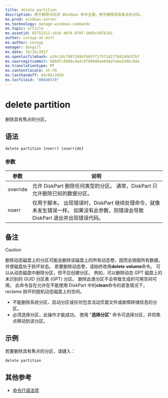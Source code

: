 ```yaml
---
title: delete partition
description: 用于删除分区的 Windows 命令主题，用于删除具有焦点的分区。
ms.prod: windows-server
ms.technology: manage-windows-commands
ms.topic: article
ms.assetid: 65752312-cb16-46f6-870f-1b95c507b101
author: coreyp-at-msft
ms.author: coreyp
manager: dongill
ms.date: 10/16/2017
ms.openlocfilehash: a24c18cf98f2899fbb57f1f5f2d2776824d637b7
ms.sourcegitcommit: b00d7c8968c4adc8f699dbee694afe6ed36bc9de
ms.translationtype: MT
ms.contentlocale: zh-CN
ms.lasthandoff: 04/08/2020
ms.locfileid: "80846570"
---
```

# <a name="delete-partition"></a>delete partition

删除具有焦点的分区。

## <a name="syntax"></a>语法

```
delete partition [noerr] [override]
```

### <a name="parameters"></a>参数

|参数|说明|
|---------|-----------|
|override|允许 DiskPart 删除任何类型的分区。 通常，DiskPart 只允许删除已知的数据分区。|
|noerr|仅用于脚本。 出现错误时，DiskPart 继续处理命令，就像未发生错误一样。 如果没有此参数，则错误会导致 DiskPart 退出并出现错误代码。|

## <a name="remarks"></a>备注

> [!CAUTION]
> 删除动态磁盘上的分区可能会删除该磁盘上的所有动态卷，因而会销毁所有数据，并使磁盘处于损坏状态。 若要删除动态卷，请始终改用**delete volume**命令。 可以从动态磁盘中删除分区，但不应创建分区。 例如，可以删除动态 GPT 磁盘上的未识别的 GUID 分区表 (GPT) 分区。 删除此类分区不会导致生成的可用空间可用。 此命令旨在允许在不能使用 DiskPart 中的**clean**命令的紧急情况下，reclame 损坏的脱机动态磁盘上的空间。
> -   不能删除系统分区、启动分区或任何包含活动页面文件或故障转储信息的分区。
> -   必须选择分区，此操作才能成功。 使用 "**选择分区**" 命令可选择分区，并将焦点移动到该分区。

## <a name="examples"></a><a name=BKMK_examples></a>示例

若要删除具有焦点的分区，请键入：
```
delete partition
```

## <a name="additional-references"></a>其他参考

- [命令行语法项](command-line-syntax-key.md)


